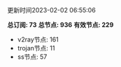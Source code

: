 更新时间2023-02-02 06:55:06

**总订阅: 73**
**总节点: 936**
**有效节点: 229**
- v2ray节点: 161
- trojan节点: 11
- ss节点: 57
